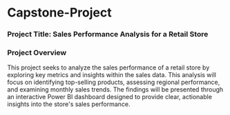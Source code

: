 # Capstone-Project

### Project Title: Sales Performance Analysis for a Retail Store

### Project Overview

This project seeks to analyze the sales performance of a retail store by exploring key metrics and insights within the sales data. This analysis will focus on identifying top-selling products, assessing regional performance, and examining monthly sales trends. The findings will be presented through an interactive Power BI dashboard designed to provide clear, actionable insights into the store's sales performance.
